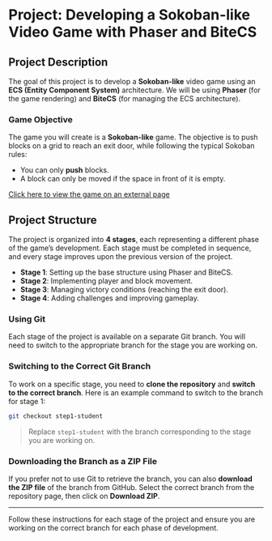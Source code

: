 # Project: Developing a Sokoban-like Video Game with Phaser and BiteCS

## Project Description

The goal of this project is to develop a **Sokoban-like** video game using an **ECS (Entity Component System)** architecture. We will be using **Phaser** (for the game rendering) and **BiteCS** (for managing the ECS architecture).

### Game Objective

The game you will create is a **Sokoban-like** game. The objective is to push blocks on a grid to reach an exit door, while following the typical Sokoban rules:
- You can only **push** blocks.
- A block can only be moved if the space in front of it is empty.

[Click here to view the game on an external page](https://gouaicha.github.io/gameprogrammingcourse_sokoban_student/)

## Project Structure

The project is organized into **4 stages**, each representing a different phase of the game’s development. Each stage must be completed in sequence, and every stage improves upon the previous version of the project.

- **Stage 1**: Setting up the base structure using Phaser and BiteCS.
- **Stage 2**: Implementing player and block movement.
- **Stage 3**: Managing victory conditions (reaching the exit door).
- **Stage 4**: Adding challenges and improving gameplay.

### Using Git

Each stage of the project is available on a separate Git branch. You will need to switch to the appropriate branch for the stage you are working on.

### Switching to the Correct Git Branch

To work on a specific stage, you need to **clone the repository** and **switch to the correct branch**. Here is an example command to switch to the branch for stage 1:

```bash
git checkout step1-student
```

> Replace `step1-student` with the branch corresponding to the stage you are working on.

### Downloading the Branch as a ZIP File

If you prefer not to use Git to retrieve the branch, you can also **download the ZIP file** of the branch from GitHub. Select the correct branch from the repository page, then click on **Download ZIP**.

---

Follow these instructions for each stage of the project and ensure you are working on the correct branch for each phase of development.
